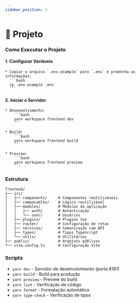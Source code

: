 ```yaml
---
sidebar_position: 3
---
```


# 📂 Projeto

### Como Executar o Projeto

#### **1. Configurar Variáveis**

    * Copiar o arquivo `.env.example` para `.env` e preencha as informações:
      ```bash
      cp .env.example .env
      ```

#### **2. Iniciar o Servidor**

    * Desenvolvimento:
        ```bash
        yarn workspace frontend dev
        ```

    * Build:
        ```bash
        yarn workspace frontend build
        ```

    * Preview:
        ```bash
        yarn workspace frontend preview
        ```

### Estrutura

```
frontend/
├── src/
│   ├── components/     # Componentes reutilizáveis
│   ├── composables/    # Lógica reutilizável
│   ├── modules/        # Módulos da aplicação
│   │   ├── auth/       # Autenticação
│   │   └── user/       # Usuários
│   ├── plugins/        # Plugins Vue
│   ├── router/         # Configuração de rotas
│   ├── services/       # Comunicação com API
│   ├── types/          # Tipos TypeScript
│   └── utils/          # Utilitários
├── public/             # Arquivos públicos
└── vite.config.ts      # Configuração Vite
```

### Scripts

- `yarn dev` - Servidor de desenvolvimento (porta 8181)
- `yarn build` - Build para produção
- `yarn preview` - Preview do build
- `yarn lint` - Verificação de código
- `yarn format` - Formatação automática
- `yarn type-check` - Verificação de tipos